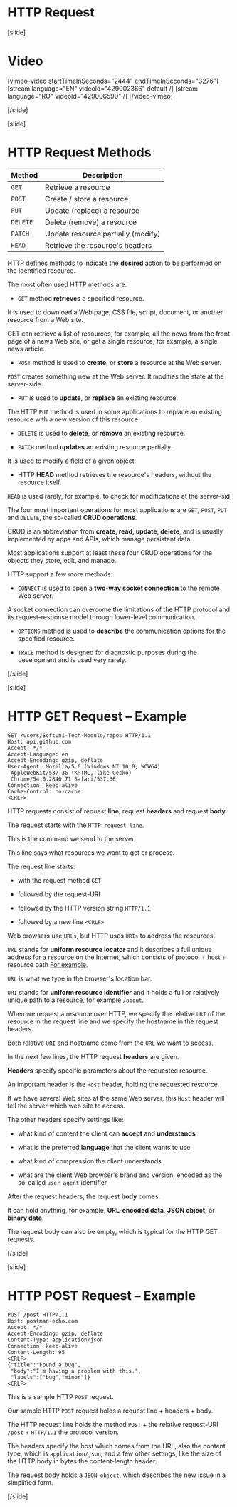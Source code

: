 # HTTP Request

[slide]
# Video

[vimeo-video startTimeInSeconds="2444" endTimeInSeconds="3276"]
[stream language="EN" videoId="429002366" default /]
[stream language="RO" videoId="429006590"  /]
[/video-vimeo]

[/slide]

[slide]
# HTTP Request Methods

| **Method** | **Description** | 
| --- | --- | 
|`GET`| Retrieve a resource |
|`POST`| Create \/ store a resource | 
|`PUT`| Update (replace) a resource | 
|`DELETE`| Delete (remove) a resource | 
|`PATCH`| Update resource partially (modify) | 
|`HEAD`| Retrieve the resource\'s headers | 

HTTP defines methods to indicate the **desired** action to be performed on the identified resource.

The most often used HTTP methods are:

- `GET` method **retrieves** a specified resource.

It is used to download a Web page, CSS file, script, document, or another resource from a Web site.

GET can retrieve a list of resources, for example, all the news from the front page of a news Web site, or get a single resource, for example, a single news article.

- `POST` method is used to **create**, or **store** a resource at the Web server.

`POST` creates something new at the Web server. It modifies the state at the server-side.

- `PUT` is used to **update**, or **replace** an existing resource. 

The HTTP `PUT` method is used in some applications to replace an existing resource with a new version of this resource.

- `DELETE` is used to **delete**, or **remove** an existing resource.

- `PATCH` method **updates** an existing resource partially. 

It is used to modify a field of a given object.

- HTTP **HEAD** method retrieves the resource's headers, without the resource itself.

`HEAD` is used rarely, for example, to check for modifications at the server-sid

The four most important operations for most applications are `GET`, `POST`, `PUT` and `DELETE`, the so-called **CRUD operations**.

CRUD is an abbreviation from **create, read, update, delete**, and is usually implemented by apps and APIs, which manage persistent data.

Most applications support at least these four CRUD operations for the objects they store, edit, and manage.

HTTP support a few more methods:

- `CONNECT` is used to open a **two-way socket connection** to the remote Web server. 

A socket connection can overcome the limitations of the HTTP protocol and its request-response model through lower-level communication.

- `OPTIONS` method is used to **describe** the communication options for the specified resource.

- `TRACE` method is designed for diagnostic purposes during the development and is used very rarely.

[/slide]

[slide]
# HTTP GET Request – Example

```
GET /users/SoftUni-Tech-Module/repos HTTP/1.1
Host: api.github.com
Accept: */*
Accept-Language: en
Accept-Encoding: gzip, deflate
User-Agent: Mozilla/5.0 (Windows NT 10.0; WOW64)
 AppleWebKit/537.36 (KHTML, like Gecko)
 Chrome/54.0.2840.71 Safari/537.36
Connection: keep-alive
Cache-Control: no-cache
<CRLF>
```

HTTP requests consist of request **line**, request **headers** and request **body**.

The request starts with the `HTTP request line`.

This is the command we send to the server.

This line says what resources we want to get or process.

The request line starts:

- with the request method `GET`

- followed by the request-URI

- followed by the HTTP version string `HTTP/1.1`

- followed by a new line `<CRLF>`

Web browsers use `URLs`, but HTTP uses `URIs` to address the resources.

`URL` stands for **uniform resource locator** and it describes a full unique address for a resource on the Internet, which consists of protocol + host + resource path [For example](https://softuni.org/about).

`URL` is what we type in the browser's location bar.

`URI` stands for **uniform resource identifier** and it holds a full or relatively unique path to a resource, for example `/about`.

When we request a resource over HTTP, we specify the relative `URI` of the resource in the request line and we specify the hostname in the request headers.

Both relative `URI` and hostname come from the `URL` we want to access.

In the next few lines, the HTTP request **headers** are given.

**Headers** specify specific parameters about the requested resource.

An important header is the `Host` header, holding the requested resource.

If we have several Web sites at the same Web server, this `Host` header will tell the server which web site to access.

The other headers specify settings like:

- what kind of content the client can **accept** and **understands**

- what is the preferred **language** that the client wants to use

- what kind of compression the client understands

- what are the client Web browser's brand and version, encoded as the so-called `user agent` identifier

After the request headers, the request **body** comes.

It can hold anything, for example, **URL-encoded data**, **JSON object**, or **binary data**.

The request body can also be empty, which is typical for the HTTP GET requests.

[/slide]

[slide]
# HTTP POST Request – Example

```
POST /post HTTP/1.1
Host: postman-echo.com
Accept: */*
Accept-Encoding: gzip, deflate
Content-Type: application/json
Connection: keep-alive
Content-Length: 95
<CRLF>
{"title":"Found a bug",
 "body":"I'm having a problem with this.",
 "labels":["bug","minor"]}
<CRLF>
```

This is a sample HTTP `POST` request.
 
Our sample HTTP `POST` request holds a request line + headers + body.

The HTTP request line holds the method `POST` + the relative request-URI `/post` + `HTTP/1.1` the protocol version.

The headers specify the host which comes from the URL, also the content type, which is `application/json`, and a few other settings, like the size of the HTTP body in bytes the content-length header.

The request body holds a `JSON object`, which describes the new issue in a simplified form.

[/slide]